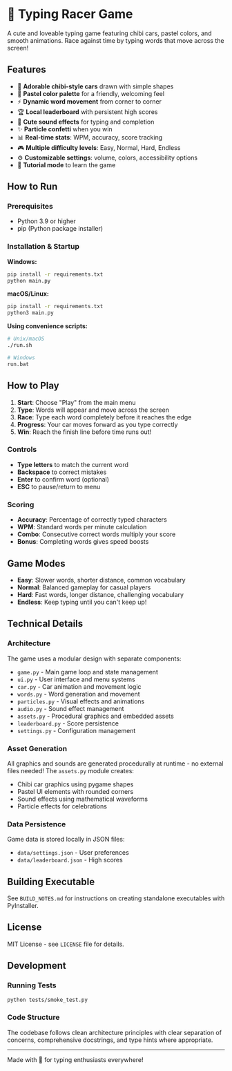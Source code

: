 # 🏁 Typing Racer Game

A cute and loveable typing game featuring chibi cars, pastel colors, and smooth animations. Race against time by typing words that move across the screen!

## Features

- 🚗 **Adorable chibi-style cars** drawn with simple shapes
- 🎨 **Pastel color palette** for a friendly, welcoming feel  
- ⚡ **Dynamic word movement** from corner to corner
- 🏆 **Local leaderboard** with persistent high scores
- 🎵 **Cute sound effects** for typing and completion
- ✨ **Particle confetti** when you win
- 📊 **Real-time stats**: WPM, accuracy, score tracking
- 🎮 **Multiple difficulty levels**: Easy, Normal, Hard, Endless
- ⚙️ **Customizable settings**: volume, colors, accessibility options
- 🎯 **Tutorial mode** to learn the game

## How to Run

### Prerequisites
- Python 3.9 or higher
- pip (Python package installer)

### Installation & Startup

**Windows:**
```cmd
pip install -r requirements.txt
python main.py
```

**macOS/Linux:**
```bash
pip install -r requirements.txt
python3 main.py
```

**Using convenience scripts:**
```bash
# Unix/macOS
./run.sh

# Windows  
run.bat
```

## How to Play

1. **Start**: Choose "Play" from the main menu
2. **Type**: Words will appear and move across the screen
3. **Race**: Type each word completely before it reaches the edge
4. **Progress**: Your car moves forward as you type correctly
5. **Win**: Reach the finish line before time runs out!

### Controls
- **Type letters** to match the current word
- **Backspace** to correct mistakes
- **Enter** to confirm word (optional)
- **ESC** to pause/return to menu

### Scoring
- **Accuracy**: Percentage of correctly typed characters
- **WPM**: Standard words per minute calculation  
- **Combo**: Consecutive correct words multiply your score
- **Bonus**: Completing words gives speed boosts

## Game Modes

- **Easy**: Slower words, shorter distance, common vocabulary
- **Normal**: Balanced gameplay for casual players
- **Hard**: Fast words, longer distance, challenging vocabulary  
- **Endless**: Keep typing until you can't keep up!

## Technical Details

### Architecture
The game uses a modular design with separate components:

- `game.py` - Main game loop and state management
- `ui.py` - User interface and menu systems  
- `car.py` - Car animation and movement logic
- `words.py` - Word generation and movement
- `particles.py` - Visual effects and animations
- `audio.py` - Sound effect management
- `assets.py` - Procedural graphics and embedded assets
- `leaderboard.py` - Score persistence  
- `settings.py` - Configuration management

### Asset Generation
All graphics and sounds are generated procedurally at runtime - no external files needed! The `assets.py` module creates:

- Chibi car graphics using pygame shapes
- Pastel UI elements with rounded corners
- Sound effects using mathematical waveforms
- Particle effects for celebrations

### Data Persistence
Game data is stored locally in JSON files:
- `data/settings.json` - User preferences
- `data/leaderboard.json` - High scores

## Building Executable

See `BUILD_NOTES.md` for instructions on creating standalone executables with PyInstaller.

## License

MIT License - see `LICENSE` file for details.

## Development

### Running Tests
```bash
python tests/smoke_test.py
```

### Code Structure
The codebase follows clean architecture principles with clear separation of concerns, comprehensive docstrings, and type hints where appropriate.

---

Made with 💖 for typing enthusiasts everywhere!